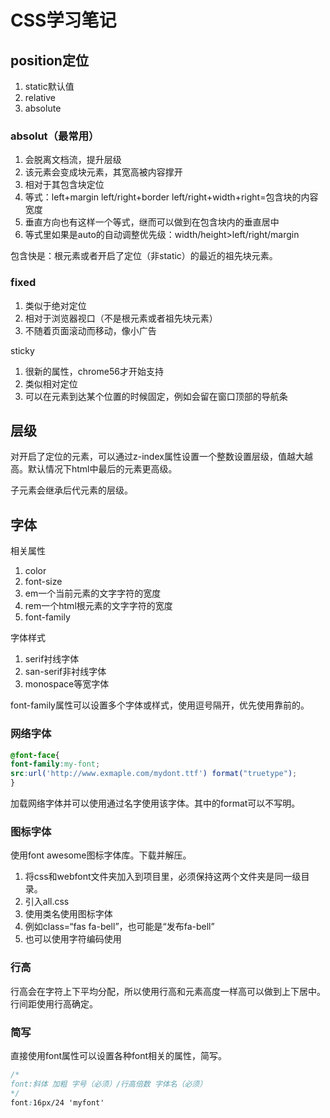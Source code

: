 # CSS学习笔记

## position定位

1.  static默认值
2.  relative
3.  absolute

### absolut（最常用）

1.  会脱离文档流，提升层级
2.  该元素会变成块元素，其宽高被内容撑开
3.  相对于其包含块定位
4.  等式：left+margin left/right+border left/right+width+right=包含块的内容宽度
5.  垂直方向也有这样一个等式，继而可以做到在包含块内的垂直居中
6.  等式里如果是auto的自动调整优先级：width/height>left/right/margin

包含快是：根元素或者开启了定位（非static）的最近的祖先块元素。

### fixed

1.  类似于绝对定位
2.  相对于浏览器视口（不是根元素或者祖先块元素）
3.  不随着页面滚动而移动，像小广告

sticky

1.  很新的属性，chrome56才开始支持
2.  类似相对定位
3.  可以在元素到达某个位置的时候固定，例如会留在窗口顶部的导航条

## 层级

对开启了定位的元素，可以通过z-index属性设置一个整数设置层级，值越大越高。默认情况下html中最后的元素更高级。

子元素会继承后代元素的层级。

## 字体

相关属性

1.  color
2.  font-size
3.  em一个当前元素的文字字符的宽度
4.  rem一个html根元素的文字字符的宽度
5.  font-family

字体样式

1.  serif衬线字体
2.  san-serif非衬线字体
3.  monospace等宽字体

font-family属性可以设置多个字体或样式，使用逗号隔开，优先使用靠前的。

### 网络字体

```css
@font-face{
font-family:my-font;
src:url('http://www.exmaple.com/mydont.ttf') format("truetype");
}
```

加载网络字体并可以使用通过名字使用该字体。其中的format可以不写明。

### 图标字体

使用font awesome图标字体库。下载并解压。

1.  将css和webfont文件夹加入到项目里，必须保持这两个文件夹是同一级目录。
2.  引入all.css
3.  使用类名使用图标字体
4.  例如class=“fas fa-bell”，也可能是“发布fa-bell”
5.  也可以使用字符编码使用

### 行高

行高会在字符上下平均分配，所以使用行高和元素高度一样高可以做到上下居中。行间距使用行高确定。

### 简写

直接使用font属性可以设置各种font相关的属性，简写。

```css
/*
font:斜体 加粗 字号（必须）/行高倍数 字体名（必须）
*/
font:16px/24 'myfont'
```